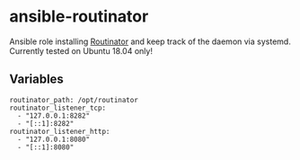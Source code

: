 # ansible-routinator
Ansible role installing [Routinator](https://github.com/NLnetLabs/routinator) and keep track of the daemon via systemd.
Currently tested on Ubuntu 18.04 only!

## Variables
```
routinator_path: /opt/routinator
routinator_listener_tcp:
  - "127.0.0.1:8282"
  - "[::1]:8282"
routinator_listener_http:
  - "127.0.0.1:8080"
  - "[::1]:8080"
```
